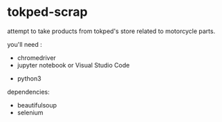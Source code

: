 # tokped-scrap
attempt to take products from tokped's store 
related to motorcycle parts. 

you'll need : 
- chromedriver 
- jupyter notebook or Visual Studio Code 
+ python3

dependencies:
- beautifulsoup
- selenium

